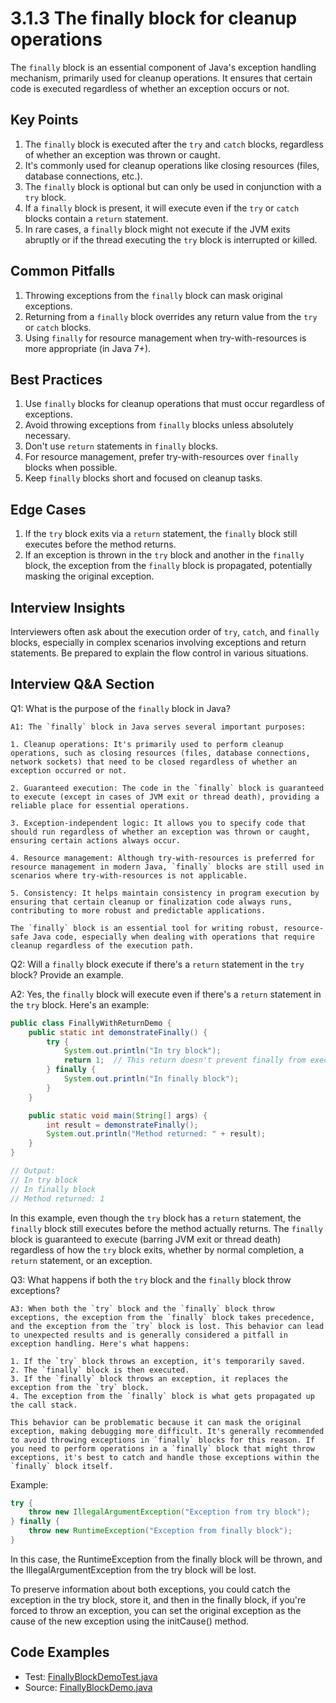 # 3.1.3 The finally block for cleanup operations

The `finally` block is an essential component of Java's exception handling mechanism, primarily used for cleanup operations. It ensures that certain code is executed regardless of whether an exception occurs or not.

## Key Points

1. The `finally` block is executed after the `try` and `catch` blocks, regardless of whether an exception was thrown or caught.
2. It's commonly used for cleanup operations like closing resources (files, database connections, etc.).
3. The `finally` block is optional but can only be used in conjunction with a `try` block.
4. If a `finally` block is present, it will execute even if the `try` or `catch` blocks contain a `return` statement.
5. In rare cases, a `finally` block might not execute if the JVM exits abruptly or if the thread executing the `try` block is interrupted or killed.

## Common Pitfalls

1. Throwing exceptions from the `finally` block can mask original exceptions.
2. Returning from a `finally` block overrides any return value from the `try` or `catch` blocks.
3. Using `finally` for resource management when try-with-resources is more appropriate (in Java 7+).

## Best Practices

1. Use `finally` blocks for cleanup operations that must occur regardless of exceptions.
2. Avoid throwing exceptions from `finally` blocks unless absolutely necessary.
3. Don't use `return` statements in `finally` blocks.
4. For resource management, prefer try-with-resources over `finally` blocks when possible.
5. Keep `finally` blocks short and focused on cleanup tasks.

## Edge Cases

1. If the `try` block exits via a `return` statement, the `finally` block still executes before the method returns.
2. If an exception is thrown in the `try` block and another in the `finally` block, the exception from the `finally` block is propagated, potentially masking the original exception.

## Interview Insights

Interviewers often ask about the execution order of `try`, `catch`, and `finally` blocks, especially in complex scenarios involving exceptions and return statements. Be prepared to explain the flow control in various situations.


## Interview Q&A Section

Q1: What is the purpose of the `finally` block in Java?

```text
A1: The `finally` block in Java serves several important purposes:

1. Cleanup operations: It's primarily used to perform cleanup operations, such as closing resources (files, database connections, network sockets) that need to be closed regardless of whether an exception occurred or not.

2. Guaranteed execution: The code in the `finally` block is guaranteed to execute (except in cases of JVM exit or thread death), providing a reliable place for essential operations.

3. Exception-independent logic: It allows you to specify code that should run regardless of whether an exception was thrown or caught, ensuring certain actions always occur.

4. Resource management: Although try-with-resources is preferred for resource management in modern Java, `finally` blocks are still used in scenarios where try-with-resources is not applicable.

5. Consistency: It helps maintain consistency in program execution by ensuring that certain cleanup or finalization code always runs, contributing to more robust and predictable applications.

The `finally` block is an essential tool for writing robust, resource-safe Java code, especially when dealing with operations that require cleanup regardless of the execution path.
```

Q2: Will a `finally` block execute if there's a `return` statement in the `try` block? Provide an example.


A2: Yes, the `finally` block will execute even if there's a `return` statement in the `try` block. Here's an example:
```java
public class FinallyWithReturnDemo {
    public static int demonstrateFinally() {
        try {
            System.out.println("In try block");
            return 1;  // This return doesn't prevent finally from executing
        } finally {
            System.out.println("In finally block");
        }
    }

    public static void main(String[] args) {
        int result = demonstrateFinally();
        System.out.println("Method returned: " + result);
    }
}

// Output:
// In try block
// In finally block
// Method returned: 1
```
In this example, even though the `try` block has a `return` statement, the `finally` block still executes before the method actually returns. The `finally` block is guaranteed to execute (barring JVM exit or thread death) regardless of how the `try` block exits, whether by normal completion, a `return` statement, or an exception.

Q3: What happens if both the `try` block and the `finally` block throw exceptions?

```text
A3: When both the `try` block and the `finally` block throw exceptions, the exception from the `finally` block takes precedence, and the exception from the `try` block is lost. This behavior can lead to unexpected results and is generally considered a pitfall in exception handling. Here's what happens:

1. If the `try` block throws an exception, it's temporarily saved.
2. The `finally` block is then executed.
3. If the `finally` block throws an exception, it replaces the exception from the `try` block.
4. The exception from the `finally` block is what gets propagated up the call stack.

This behavior can be problematic because it can mask the original exception, making debugging more difficult. It's generally recommended to avoid throwing exceptions in `finally` blocks for this reason. If you need to perform operations in a `finally` block that might throw exceptions, it's best to catch and handle those exceptions within the `finally` block itself.
```

Example:

```java
try {
    throw new IllegalArgumentException("Exception from try block");
} finally {
    throw new RuntimeException("Exception from finally block");
}
```

In this case, the RuntimeException from the finally block will be thrown, and the IllegalArgumentException from the try block will be lost.

To preserve information about both exceptions, you could catch the exception in the try block, store it, and then in the finally block, if you're forced to throw an exception, you can set the original exception as the cause of the new exception using the initCause() method.


## Code Examples

- Test: [FinallyBlockDemoTest.java](src/test/java/com/github/msorkhpar/claudejavatutor/trycatch/FinallyBlockDemoTest.java)
- Source: [FinallyBlockDemo.java](src/main/java/com/github/msorkhpar/claudejavatutor/trycatch/FinallyBlockDemo.java)